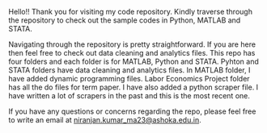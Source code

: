 
Hello!! 
Thank you for visiting my code repository. Kindly traverse through the repository to check out the sample codes in Python, MATLAB and STATA. 

Navigating through the repository is pretty straightforward. If you are here then feel free to check out data cleaning and analytics files. 
This repo has four folders and each folder is for MATLAB, Python and STATA. Pyhton and STATA folders have data cleaning and analytics files. In MATLAB folder, I have added dynamic programming files. Labor Economics Project folder has all the do files for term paper. I have also added a python scraper file. I have written a lot of scrapers in the past and this is the most recent one. 

If you have any questions or concerns regarding the repo, please feel free to write an email at niranjan.kumar_ma23@ashoka.edu.in.  


